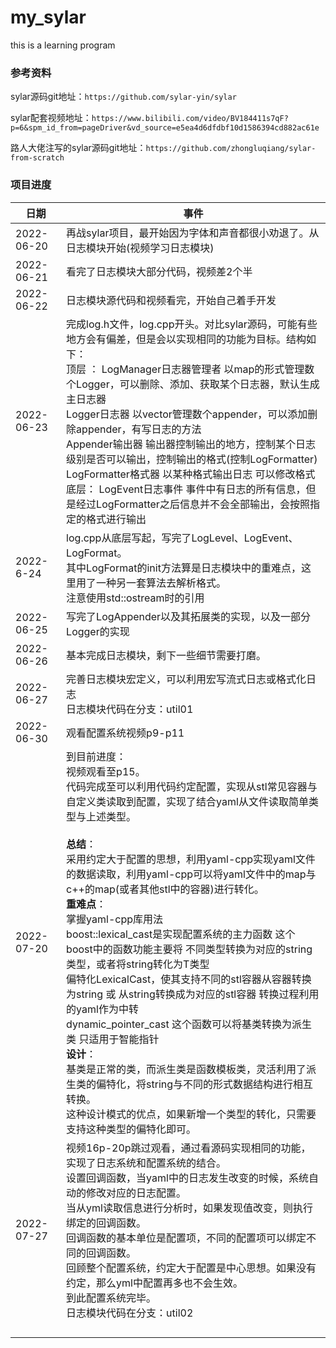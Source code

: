 # my_sylar
this is a learning program

### 参考资料

sylar源码git地址：`https://github.com/sylar-yin/sylar`

sylar配套视频地址：`https://www.bilibili.com/video/BV184411s7qF?p=6&spm_id_from=pageDriver&vd_source=e5ea4d6dfdbf10d1586394cd882ac61e`

路人大佬注写的sylar源码git地址：`https://github.com/zhongluqiang/sylar-from-scratch`

### 项目进度

| 日期       | 事件                                                         |
| ---------- | ------------------------------------------------------------ |
| 2022-06-20 | 再战sylar项目，最开始因为字体和声音都很小劝退了。从日志模块开始(视频学习日志模块) |
| 2022-06-21 | 看完了日志模块大部分代码，视频差2个半                        |
| 2022-06-22 | 日志模块源代码和视频看完，开始自己着手开发                   |
| 2022-06-23 | 完成log.h文件，log.cpp开头。对比sylar源码，可能有些地方会有偏差，但是会以实现相同的功能为目标。结构如下：<br /> 顶层 ： LogManager日志器管理者    以map的形式管理数个Logger，可以删除、添加、获取某个日志器，默认生成主日志器<br/>              Logger日志器             以vector管理数个appender，可以添加删除appender，有写日志的方法<br/>              Appender输出器           输出器控制输出的地方，控制某个日志级别是否可以输出，控制输出的格式(控制LogFormatter)<br/>              LogFormatter格式器       以某种格式输出日志 可以修改格式<br/> 底层：  LogEvent日志事件          事件中有日志的所有信息，但是经过LogFormatter之后信息并不会全部输出，会按照指定的格式进行输出 |
| 2022-6-24  | log.cpp从底层写起，写完了LogLevel、LogEvent、LogFormat。<br /> 其中LogFormat的init方法算是日志模块中的重难点，这里用了一种另一套算法去解析格式。 <br /> 注意使用std::ostream时的引用 |
| 2022-06-25 | 写完了LogAppender以及其拓展类的实现，以及一部分Logger的实现  |
| 2022-06-26 | 基本完成日志模块，剩下一些细节需要打磨。                     |
| 2022-06-27 | 完善日志模块宏定义，可以利用宏写流式日志或格式化日志<br />日志模块代码在分支：util01 |
| 2022-06-30 | 观看配置系统视频p9-p11                                       |
| 2022-07-20 | 到目前进度：<br />视频观看至p15。<br />代码完成至可以利用代码约定配置，实现从stl常见容器与自定义类读取到配置，实现了结合yaml从文件读取简单类型与上述类型。<br /><br />**总结**：<br />采用约定大于配置的思想，利用yaml-cpp实现yaml文件的数据读取，利用yaml-cpp可以将yaml文件中的map与c++的map(或者其他stl中的容器)进行转化。<br />**重难点**：<br />掌握yaml-cpp库用法<br />boost::lexical_cast是实现配置系统的主力函数     这个boost中的函数功能主要将  不同类型转换为对应的string类型，或者将string转化为T类型<br />偏特化LexicalCast，使其支持不同的stl容器从容器转换为string  或 从string转换成为对应的stl容器    转换过程利用的yaml作为中转<br />dynamic_pointer_cast   这个函数可以将基类转换为派生类   只适用于智能指针    <br />**设计**：<br />基类是正常的类，而派生类是函数模板类，灵活利用了派生类的偏特化，将string与不同的形式数据结构进行相互转换。<br />这种设计模式的优点，如果新增一个类型的转化，只需要支持这种类型的偏特化即可。 |
| 2022-07-27 | 视频16p-20p跳过观看，通过看源码实现相同的功能，实现了日志系统和配置系统的结合。<br />设置回调函数，当yaml中的日志发生改变的时候，系统自动的修改对应的日志配置。<br />当从yml读取信息进行分析时，如果发现值改变，则执行绑定的回调函数。<br />回调函数的基本单位是配置项，不同的配置项可以绑定不同的回调函数。<br />回顾整个配置系统，约定大于配置是中心思想。如果没有约定，那么yml中配置再多也不会生效。<br />到此配置系统完毕。<br />日志模块代码在分支：util02 |
|            |                                                              |
|            |                                                              |
|            |                                                              |
|            |                                                              |

